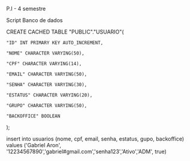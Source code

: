 P.I - 4 semestre 

Script Banco de dados

CREATE CACHED TABLE "PUBLIC"."USUARIO"(

    "ID" INT PRIMARY KEY AUTO_INCREMENT,

    "NOME" CHARACTER VARYING(50),

    "CPF" CHARACTER VARYING(14),

    "EMAIL" CHARACTER VARYING(50),

    "SENHA" CHARACTER VARYING(30),

    "ESTATUS" CHARACTER VARYING(20),

    "GRUPO" CHARACTER VARYING(50),

    "BACKOFFICE" BOOLEAN

);

insert into usuarios (nome, cpf, email, senha, estatus, gupo, backoffice) values ('Gabriel Aron', '12234567890','gabriel#gmail.com','senha123','Ativo','ADM', true)